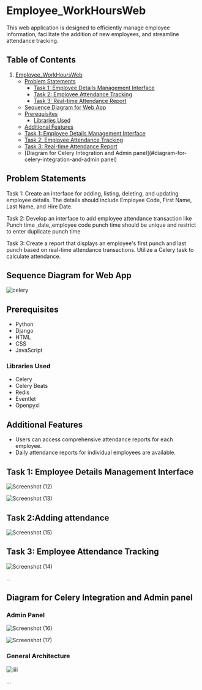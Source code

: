 # Employee_WorkHoursWeb

This web application is designed to efficiently manage employee information, facilitate the addition of new employees, and streamline attendance tracking.
## Table of Contents

1. [Employee_WorkHoursWeb](#employee_workhoursweb)
    - [Problem Statements](#problem-statements)
        - [Task 1: Employee Details Management Interface](#task-1-employee-details-management-interface)
        - [Task 2: Employee Attendance Tracking](#task-2-employee-attendance-tracking)
        - [Task 3: Real-time Attendance Report](#task-3-real-time-attendance-report)
    - [Sequence Diagram for Web App](#sequence-diagram-for-web-app)
    - [Prerequisites](#prerequisites)
        - [Libraries Used](#libraries-used)
    - [Additional Features](#additional-features)
    - [Task 1: Employee Details Management Interface](#task-1-employee-details-management-interface-1)
    - [Task 2: Employee Attendance Tracking](#task-2-employee-attendance-tracking-1)
    - [Task 3: Real-time Attendance Report](#task-3-real-time-attendance-report-1)
    - [Diagram for Celery Integration and  Admin panel](#diagram-for-celery-integration-and-admin panel)

## Problem Statements

Task 1: Create an interface for adding, listing, deleting, and updating employee details. The details should include Employee Code, First Name, Last Name, and Hire Date.

Task 2: Develop an interface to add employee attendance transaction like Punch time ,date,,employee code punch time should be unique and restrict to enter duplicate punch time

Task 3: Create a report that displays an employee's first punch and last punch based on real-time attendance transactions. Utilize a Celery task to calculate attendance.

## Sequence Diagram for Web App
![celery](https://github.com/krsatyam99/Employee_WorkHoursWeb/assets/103446420/0596bca1-2913-4e92-b6d4-9c03c9f93bd9)


## Prerequisites

- Python
- Django
- HTML
- CSS
- JavaScript

### Libraries Used

- Celery
- Celery Beats
- Redis
- Eventlet
- Openpyxl

## Additional Features

- Users can access comprehensive attendance reports for each employee.
- Daily attendance reports for individual employees are available.
## Task 1: Employee Details Management Interface

![Screenshot (12)](https://github.com/krsatyam99/Employee_WorkHoursWeb/assets/103446420/8ed390f1-7601-4344-a158-fcf227edd220)

![Screenshot (13)](https://github.com/krsatyam99/Employee_WorkHoursWeb/assets/103446420/9cc46523-e2ba-44c0-a3d3-36950fcf193b)


## Task 2:Adding attendance

![Screenshot (15)](https://github.com/krsatyam99/Employee_WorkHoursWeb/assets/103446420/44761e1e-e6df-4f1e-b03f-ad1585f753e2)

## Task 3: Employee Attendance Tracking
![Screenshot (14)](https://github.com/krsatyam99/Employee_WorkHoursWeb/assets/103446420/9b8f2b01-d845-4a67-84d6-960604d5fa50)

...




## Diagram for Celery Integration and  Admin panel
### Admin Panel 
![Screenshot (16)](https://github.com/krsatyam99/Employee_WorkHoursWeb/assets/103446420/4f8fe88e-f14a-44eb-a7eb-37375a2ce87c)

![Screenshot (17)](https://github.com/krsatyam99/Employee_WorkHoursWeb/assets/103446420/1baf3c15-8238-4d79-8ca3-a48c0a7728cb)

 ### General  Architecture


![iiii](https://github.com/krsatyam99/Employee_WorkHoursWeb/assets/103446420/1e7dc066-773d-4ab5-87d7-a5456d182157)



...




